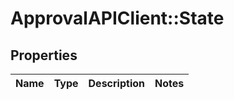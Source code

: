 # ApprovalAPIClient::State

## Properties
Name | Type | Description | Notes
------------ | ------------- | ------------- | -------------


